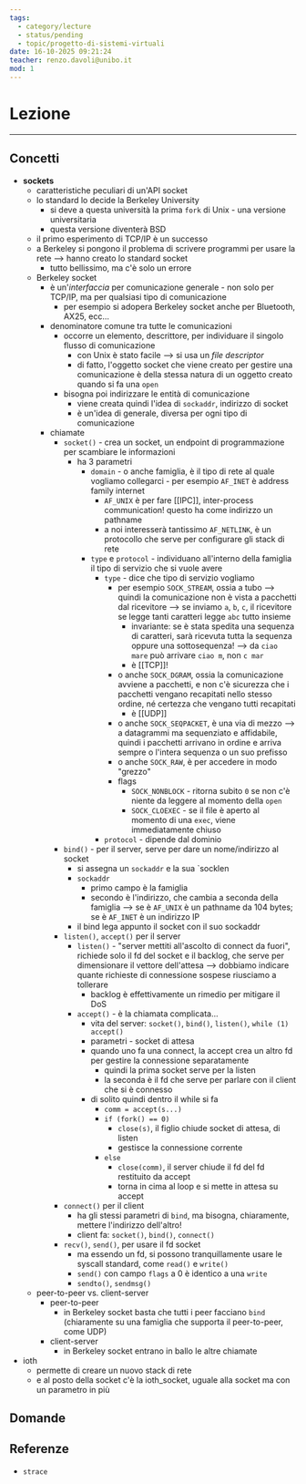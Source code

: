 ```yaml
---
tags:
  - category/lecture
  - status/pending
  - topic/progetto-di-sistemi-virtuali
date: 16-10-2025 09:21:24
teacher: renzo.davoli@unibo.it
mod: 1
---
```

# Lezione
---
## Concetti
- **sockets**
	- caratteristiche peculiari di un'API socket
	- lo standard lo decide la Berkeley University
		- si deve a questa università la prima `fork` di Unix - una versione universitaria
		- questa versione diventerà BSD
	- il primo esperimento di TCP/IP è un successo
	- a Berkeley si pongono il problema di scrivere programmi per usare la rete --> hanno creato lo standard socket
		- tutto bellissimo, ma c'è solo un errore
	- Berkeley socket
		- è un'_interfaccia_ per comunicazione generale - non solo per TCP/IP, ma per qualsiasi tipo di comunicazione
			- per esempio si adopera Berkeley socket anche per Bluetooth, AX25, ecc...
		- denominatore comune tra tutte le comunicazioni
			- occorre un elemento, descrittore, per individuare il singolo flusso di comunicazione
				- con Unix è stato facile --> si usa un _file descriptor_
				- di fatto, l'oggetto socket che viene creato per gestire una comunicazione è della stessa natura di un oggetto creato quando si fa una `open`
			- bisogna poi indirizzare le entità di comunicazione
				- viene creata quindi l'idea di `sockaddr`, indirizzo di socket
				- è un'idea di generale, diversa per ogni tipo di comunicazione
		- chiamate
			- `socket()` - crea un socket, un endpoint di programmazione per scambiare le informazioni
				- ha 3 parametri
					- `domain` - o anche famiglia, è il tipo di rete al quale vogliamo collegarci - per esempio `AF_INET` è address family internet
						- `AF_UNIX` è per fare [[IPC]], inter-process communication! questo ha come indirizzo un pathname
						- a noi interesserà tantissimo `AF_NETLINK`, è un protocollo che serve per configurare gli stack di rete
					- `type` e `protocol` - individuano all'interno della famiglia il tipo di servizio che si vuole avere
						- `type` - dice che tipo di servizio vogliamo
							- per esempio `SOCK_STREAM`, ossia a tubo --> quindi la comunicazione non è vista a pacchetti dal ricevitore --> se inviamo `a`, `b`, `c`, il ricevitore se legge tanti caratteri legge `abc` tutto insieme
								- invariante: se è stata spedita una sequenza di caratteri, sarà ricevuta tutta la sequenza oppure una sottosequenza! --> da `ciao mare` può arrivare `ciao m`, non `c mar`
								- è [[TCP]]!
							- o anche `SOCK_DGRAM`, ossia la comunicazione avviene a pacchetti, e non c'è sicurezza che i pacchetti vengano recapitati nello stesso ordine, né certezza che vengano tutti recapitati
								- è [[UDP]]
							- o anche `SOCK_SEQPACKET`, è una via di mezzo --> a datagrammi ma sequenziato e affidabile, quindi i pacchetti arrivano in ordine e arriva sempre o l'intera sequenza o un suo prefisso
							- o anche `SOCK_RAW`, è per accedere in modo "grezzo"
							- flags
								- `SOCK_NONBLOCK` - ritorna subito `0` se non c'è niente da leggere al momento della `open`
								- `SOCK_CLOEXEC` - se il file è aperto al momento di una `exec`, viene immediatamente chiuso
						- `protocol` - dipende dal dominio
			- `bind()` - per il server, serve per dare un nome/indirizzo al socket
				- si assegna un `sockaddr` e la sua `socklen
				- `sockaddr`
					- primo campo è la famiglia
					- secondo è l'indirizzo, che cambia a seconda della famiglia --> se è `AF_UNIX` è un pathname da 104 bytes; se è `AF_INET` è un indirizzo IP
				- il bind lega appunto il socket con il suo sockaddr
			- `listen()`, `accept()` per il server
				- `listen()` - "server mettiti all'ascolto di connect da fuori", richiede solo il fd del socket e il backlog, che serve per dimensionare il vettore dell'attesa --> dobbiamo indicare quante richieste di connessione sospese riusciamo a tollerare
					- backlog è effettivamente un rimedio per mitigare il DoS
				- `accept()` - è la chiamata complicata...
					- vita del server: `socket()`, `bind()`, `listen()`, `while (1) accept()`
					- parametri - socket di attesa
					- quando uno fa una connect, la accept crea un altro fd per gestire la connessione separatamente
						- quindi la prima socket serve per la listen
						- la seconda è il fd che serve per parlare con il client che si è connesso
					- di solito quindi dentro il while si fa
						- `comm = accept(s...)`
						- `if (fork() == 0)`
							- `close(s)`, il figlio chiude socket di attesa, di listen
							- gestisce la connessione corrente
						- `else`
							- `close(comm)`, il server chiude il fd del fd restituito da accept
							- torna in cima al loop e si mette in attesa su accept
			- `connect()` per il client
				- ha gli stessi parametri di `bind`, ma bisogna, chiaramente, mettere l'indirizzo dell'altro!
				- client fa: `socket()`, `bind()`, `connect()`
			- `recv()`, `send()`, per usare il fd socket
				- ma essendo un fd, si possono tranquillamente usare le syscall standard, come `read()` e `write()`
				- `send()` con campo `flags` a 0 è identico a una `write`
				- `sendto()`, `sendmsg()`
	- peer-to-peer vs. client-server
		- peer-to-peer
			- in Berkeley socket basta che tutti i peer facciano `bind` (chiaramente su una famiglia che supporta il peer-to-peer, come UDP)
		- client-server
			- in Berkeley socket entrano in ballo le altre chiamate
- ioth
	- permette di creare un nuovo stack di rete
	- e al posto della socket c'è la ioth_socket, uguale alla socket ma con un parametro in più

## Domande

## Referenze
- `strace`